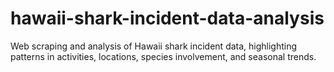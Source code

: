 # hawaii-shark-incident-data-analysis
Web scraping and analysis of Hawaii shark incident data, highlighting patterns in activities, locations, species involvement, and seasonal trends.
